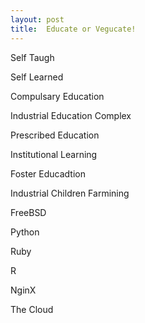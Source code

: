 ```yaml
---
layout: post
title:  Educate or Vegucate!
---
```


Self Taugh

Self Learned

Compulsary Education

Industrial Education Complex

Prescribed Education

Institutional Learning

Foster Educadtion

Industrial Children Farmining

FreeBSD

Python

Ruby

R

NginX

The Cloud


